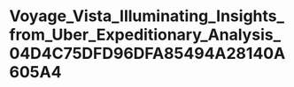 # Voyage_Vista_Illuminating_Insights_from_Uber_Expeditionary_Analysis_04D4C75DFD96DFA85494A28140A605A4